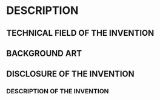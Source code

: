 # DESCRIPTION

## TECHNICAL FIELD OF THE INVENTION

## BACKGROUND ART

## DISCLOSURE OF THE INVENTION

### DESCRIPTION OF THE INVENTION


